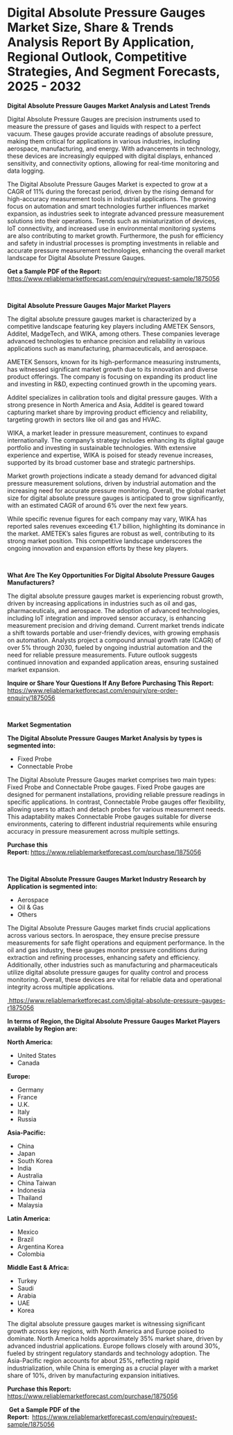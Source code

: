 <p><h1>Digital Absolute Pressure Gauges Market Size, Share & Trends Analysis Report By Application, Regional Outlook, Competitive Strategies, And Segment Forecasts, 2025 - 2032</h1></p><p><strong>Digital Absolute Pressure Gauges Market Analysis and Latest Trends</strong></p>
<p><p>Digital Absolute Pressure Gauges are precision instruments used to measure the pressure of gases and liquids with respect to a perfect vacuum. These gauges provide accurate readings of absolute pressure, making them critical for applications in various industries, including aerospace, manufacturing, and energy. With advancements in technology, these devices are increasingly equipped with digital displays, enhanced sensitivity, and connectivity options, allowing for real-time monitoring and data logging.</p><p>The Digital Absolute Pressure Gauges Market is expected to grow at a CAGR of 11% during the forecast period, driven by the rising demand for high-accuracy measurement tools in industrial applications. The growing focus on automation and smart technologies further influences market expansion, as industries seek to integrate advanced pressure measurement solutions into their operations. Trends such as miniaturization of devices, IoT connectivity, and increased use in environmental monitoring systems are also contributing to market growth. Furthermore, the push for efficiency and safety in industrial processes is prompting investments in reliable and accurate pressure measurement technologies, enhancing the overall market landscape for Digital Absolute Pressure Gauges.</p></p>
<p><strong>Get a Sample PDF of the Report:&nbsp;</strong> <a href="https://www.reliablemarketforecast.com/enquiry/request-sample/1875056?utm_campaign=2445&utm_medium=2&utm_source=Github&utm_content=ia&utm_term=12042025&utm_id=digital-absolute-pressure-gauges">https://www.reliablemarketforecast.com/enquiry/request-sample/1875056</a></p>
<p>&nbsp;</p>
<p><strong>Digital Absolute Pressure Gauges Major Market Players</strong></p>
<p><p>The digital absolute pressure gauges market is characterized by a competitive landscape featuring key players including AMETEK Sensors, Additel, MadgeTech, and WIKA, among others. These companies leverage advanced technologies to enhance precision and reliability in various applications such as manufacturing, pharmaceuticals, and aerospace.</p><p>AMETEK Sensors, known for its high-performance measuring instruments, has witnessed significant market growth due to its innovation and diverse product offerings. The company is focusing on expanding its product line and investing in R&D, expecting continued growth in the upcoming years.</p><p>Additel specializes in calibration tools and digital pressure gauges. With a strong presence in North America and Asia, Additel is geared toward capturing market share by improving product efficiency and reliability, targeting growth in sectors like oil and gas and HVAC.</p><p>WIKA, a market leader in pressure measurement, continues to expand internationally. The company’s strategy includes enhancing its digital gauge portfolio and investing in sustainable technologies. With extensive experience and expertise, WIKA is poised for steady revenue increases, supported by its broad customer base and strategic partnerships.</p><p>Market growth projections indicate a steady demand for advanced digital pressure measurement solutions, driven by industrial automation and the increasing need for accurate pressure monitoring. Overall, the global market size for digital absolute pressure gauges is anticipated to grow significantly, with an estimated CAGR of around 6% over the next few years.</p><p>While specific revenue figures for each company may vary, WIKA has reported sales revenues exceeding €1.7 billion, highlighting its dominance in the market. AMETEK’s sales figures are robust as well, contributing to its strong market position. This competitive landscape underscores the ongoing innovation and expansion efforts by these key players.</p></p>
<p>&nbsp;</p>
<p><strong>What Are The Key Opportunities For Digital Absolute Pressure Gauges Manufacturers?</strong></p>
<p><p>The digital absolute pressure gauges market is experiencing robust growth, driven by increasing applications in industries such as oil and gas, pharmaceuticals, and aerospace. The adoption of advanced technologies, including IoT integration and improved sensor accuracy, is enhancing measurement precision and driving demand. Current market trends indicate a shift towards portable and user-friendly devices, with growing emphasis on automation. Analysts project a compound annual growth rate (CAGR) of over 5% through 2030, fueled by ongoing industrial automation and the need for reliable pressure measurements. Future outlook suggests continued innovation and expanded application areas, ensuring sustained market expansion.</p></p>
<p><strong>Inquire or Share Your Questions If Any Before Purchasing This Report:</strong> <a href="https://www.reliablemarketforecast.com/enquiry/pre-order-enquiry/1875056?utm_campaign=2445&utm_medium=2&utm_source=Github&utm_content=ia&utm_term=12042025&utm_id=digital-absolute-pressure-gauges">https://www.reliablemarketforecast.com/enquiry/pre-order-enquiry/1875056</a></p>
<p>&nbsp;</p>
<p><strong>Market Segmentation</strong></p>
<p><strong>The Digital Absolute Pressure Gauges Market Analysis by types is segmented into:</strong></p>
<p><ul><li>Fixed Probe</li><li>Connectable Probe</li></ul></p>
<p><p>The Digital Absolute Pressure Gauges market comprises two main types: Fixed Probe and Connectable Probe gauges. Fixed Probe gauges are designed for permanent installations, providing reliable pressure readings in specific applications. In contrast, Connectable Probe gauges offer flexibility, allowing users to attach and detach probes for various measurement needs. This adaptability makes Connectable Probe gauges suitable for diverse environments, catering to different industrial requirements while ensuring accuracy in pressure measurement across multiple settings.</p></p>
<p><strong>Purchase this Report:&nbsp;</strong><a href="https://www.reliablemarketforecast.com/purchase/1875056?utm_campaign=2445&utm_medium=2&utm_source=Github&utm_content=ia&utm_term=12042025&utm_id=digital-absolute-pressure-gauges">https://www.reliablemarketforecast.com/purchase/1875056</a></p>
<p>&nbsp;</p>
<p><strong>The Digital Absolute Pressure Gauges Market Industry Research by Application is segmented into:</strong></p>
<p><ul><li>Aerospace</li><li>Oil & Gas</li><li>Others</li></ul></p>
<p><p>The Digital Absolute Pressure Gauges market finds crucial applications across various sectors. In aerospace, they ensure precise pressure measurements for safe flight operations and equipment performance. In the oil and gas industry, these gauges monitor pressure conditions during extraction and refining processes, enhancing safety and efficiency. Additionally, other industries such as manufacturing and pharmaceuticals utilize digital absolute pressure gauges for quality control and process monitoring. Overall, these devices are vital for reliable data and operational integrity across multiple applications.</p></p>
<p><a href="https://www.reliablemarketforecast.com/digital-absolute-pressure-gauges-r1875056?utm_campaign=2445&utm_medium=2&utm_source=Github&utm_content=ia&utm_term=12042025&utm_id=digital-absolute-pressure-gauges">&nbsp;https://www.reliablemarketforecast.com/digital-absolute-pressure-gauges-r1875056</a></p>
<p><strong>In terms of Region, the Digital Absolute Pressure Gauges Market Players available by Region are:</strong></p>
<p>
    <p> <strong> North America: </strong>
        <ul>
            <li>United States</li>
            <li>Canada</li>
        </ul>
        </p> 
    <p> <strong> Europe: </strong>
        <ul>
            <li>Germany</li>
            <li>France</li>
            <li>U.K.</li>
            <li>Italy</li>
            <li>Russia</li>
        </ul>
        </p> 
    <p> <strong> Asia-Pacific: </strong>
        <ul>
            <li>China</li>
            <li>Japan</li>
            <li>South Korea</li>
            <li>India</li>
            <li>Australia</li>
            <li>China Taiwan</li>
            <li>Indonesia</li>
            <li>Thailand</li>
            <li>Malaysia</li>
        </ul>
        </p> 
    <p> <strong> Latin America: </strong>
        <ul>
            <li>Mexico</li>
            <li>Brazil</li>
            <li>Argentina Korea</li>
            <li>Colombia</li>
        </ul>
        </p> 
    <p> <strong> Middle East & Africa: </strong>
        <ul>
            <li>Turkey</li>
            <li>Saudi</li>
            <li>Arabia</li>
            <li>UAE</li>
            <li>Korea</li>
        </ul>
    </p>
    </p>
<p><p>The digital absolute pressure gauges market is witnessing significant growth across key regions, with North America and Europe poised to dominate. North America holds approximately 35% market share, driven by advanced industrial applications. Europe follows closely with around 30%, fueled by stringent regulatory standards and technology adoption. The Asia-Pacific region accounts for about 25%, reflecting rapid industrialization, while China is emerging as a crucial player with a market share of 10%, driven by manufacturing expansion initiatives.</p></p>
<p><strong>Purchase this Report: </strong><a href="https://www.reliablemarketforecast.com/purchase/1875056?utm_campaign=2445&utm_medium=2&utm_source=Github&utm_content=ia&utm_term=12042025&utm_id=digital-absolute-pressure-gauges">https://www.reliablemarketforecast.com/purchase/1875056</a></p>
<p>&nbsp;<strong>Get a Sample PDF of the Report:&nbsp;&nbsp;</strong><a href="https://www.reliablemarketforecast.com/enquiry/request-sample/1875056?utm_campaign=2445&utm_medium=2&utm_source=Github&utm_content=ia&utm_term=12042025&utm_id=digital-absolute-pressure-gauges">https://www.reliablemarketforecast.com/enquiry/request-sample/1875056</a></p>
<p><strong></strong></p>
<p><p></p><p></p><p></p></p>